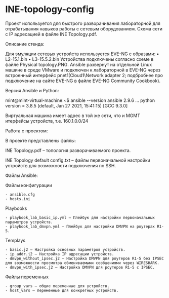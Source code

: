 # INE-topology-config
Проект используется для быстрого разворачивания лабораторной для отрабатывания навыков работы с сетевым оборудованием. 
Схема сети с IP адресацией в файле INE Topology.pdf.

Описание стенда:

Для эмуляции сетевых устройств используется EVE-NG с образами:
•	L2-15.1.bin 
•	L3-15.5.2.bin
Устройства подключены согласно схеме в файле Physical topology.PNG. 
Ansible развернут на отдельной Linux машине в среде VMware и подключен к лабораторной в EVE-NG через встроенный интерфейс pnet1(Cloud1\Network adapter 2; подбробнее про подключение на сайте EVE-NG в файле EVE-NG Community Cookbook). 

Версия Ansible и Python:

mint@mint-virtual-machine:~$  ansible --version
ansible 2.9.6
…
  python version = 3.8.5 (default, Jan 27 2021, 15:41:15) [GCC 9.3.0]

Виртуальная машина имеет адрес в той же сети, что и MGMT итерфейсы устройств, т.е. 160.1.0.0/24

Работа с проектом:

В проекте представлены файлы:

INE Topology.pdf – топология разворачиваемого проекта.

INE Topology default config.txt – файлы первоначальной настройки устройств для возможности подключения по SSH. 

Файлы Ansible:

Файлы конфигурации
  
    - ansible.cfg
    - hosts.ini
    
Playbooks
  
    - playbook_lab_basic_ip.yml – Плейбук для настройки первоначальных параметров устройств.
    - playbook_lab_dmvpn.yml – Плейбук для настройки DMVPN на роутерах R1-5.
    
Templays
  
    - basic.j2 – Настройка основных параметров устройств.
    - ip_addr.j2 – Настройка IP адресации устройств.
    - dmvpn_without_ipsec.j2 – Настройка DMVPN для роутеров R1-5 без IPSEC для возможности просмотра обмениваемыми сообщениями через WIRESHARK. 
    - dmvpn_with_ipsec.j2 – Настройка DMVPN для роутеров R1-5 с IPSEC.
    
Файлы переменных
  
    - group_vars – общие переменные для устройств.
    - host_vars – переменные для конкретных устройств.
